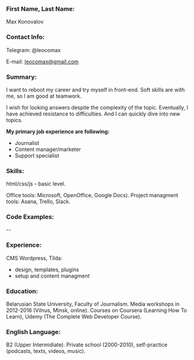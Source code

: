 ### **First Name, Last Name:**

Max Konovalov

### **Contact Info:**

Telegram: @leocomax

E-mail: leocomax@gmail.com

### **Summary:**

I want to reboot my career and try myself in front-end. Soft skills are with me, so I am good at teamwork.

I wish for looking answers despite the complexity of the topic. Eventually, I have achieved resistance to difficulties. And I can quickly dive into new topics.

**My primary job experience are following:**

- Journalist
- Content manager/marketer
- Support specialist

### **Skills:**

html/css/js - basic level.

Office tools: Microsoft, OpenOffice, Google Docs).
Project managment tools: Asana, Trello, Slack.

### **Code Examples:**

--

### **Experience:**

CMS Wordpress, Tilda:

- design, templates, plugins
- setup and content managment

### **Education:**

Belarusian State University, Faculty of Journalism.
Media workshops in 2012-2016 (Vilnus, Minsk, online).
Courses on Coursera (Learning How To Learn), Udemy (The Complete Web Developer Course).

### **English Language:**

B2 (Upper Intermidiate). Private school (2000-2010), self-practice (podcasts, texts, videos, music).